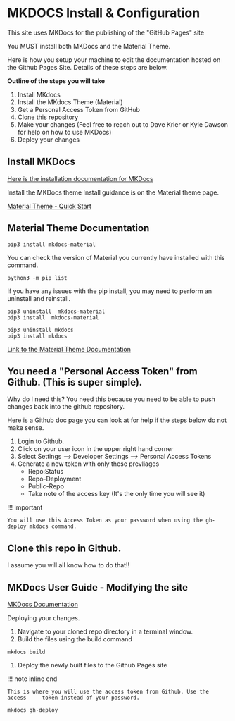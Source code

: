 # MKDOCS Install & Configuration

This site uses MKDocs for the publishing of the "GitHub Pages" site

You MUST install both MKDocs and the Material Theme.

Here is how you setup your machine to edit the documentation hosted on the Github Pages Site. Details of these steps are below.

**Outline of the steps you will take**

1. Install MKdocs
2. Install the MKdocs Theme (Material)
3. Get a Personal Access Token from GitHub
4. Clone this repository
5. Make your changes (Feel free to reach out to Dave Krier or Kyle Dawson for help on how to use MKDocs)
6. Deploy your changes

## Install MKDocs

[Here is the installation documentation for MKDocs](https://www.mkdocs.org/user-guide/installation/)

Install the MKDocs theme
Install guidance is on the Material theme page.

[Material Theme - Quick Start](https://squidfunk.github.io/mkdocs-material/getting-started/)

## Material Theme Documentation

```
pip3 install mkdocs-material
```

You can check the version of Material you currently have installed with this command. 

```
python3 -m pip list
```

If you have any issues with the pip install, you may need to perform an uninstall and reinstall. 

```
pip3 uninstall  mkdocs-material
pip3 install  mkdocs-material

pip3 uninstall mkdocs
pip3 install mkdocs
```
 

[Link to the Material Theme Documentation](https://squidfunk.github.io/mkdocs-material/reference/admonitions/)

## You need a "Personal Access Token" from Github. (This is super simple).

Why do I need this? You need this because you need to be able to push changes back into the github repository.

Here is a Github doc page you can look at for help if the steps below do not make sense.

1. Login to Github.
2. Click on your user icon in the upper right hand corner
3. Select Settings --> Developer Settings --> Personal Access Tokens
4. Generate a new token with only these prevliages
	- Repo:Status
	- Repo-Deployment
	- Public-Repo
	- Take note of the access key (It's the only time you will see it)

!!! important 

	You will use this Access Token as your password when using the gh-deploy mkdocs command. 

## Clone this repo in Github.

I assume you will all know how to do that!!

## MKDocs User Guide - Modifying the site

[MKDocs Documentation](https://www.mkdocs.org/user-guide/writing-your-docs/#writing-your-docs)

Deploying your changes.

1. Navigate to your cloned repo directory in a terminal window.
2. Build the files using the build command
	
```
mkdocs build
```
	
1. Deploy the newly built files to the Github Pages site 

!!! note inline end

	This is where you will use the access token from Github. Use the access 	token instead of your password. 
		
```
mkdocs gh-deploy
```
	